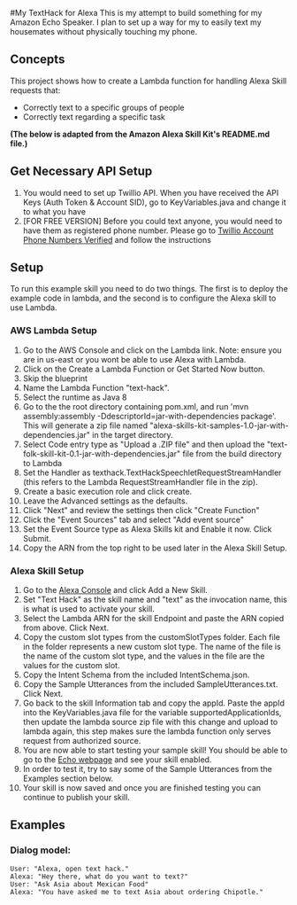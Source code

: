 #My TextHack for Alexa
This is my attempt to build something for my Amazon Echo Speaker. I plan to set up a way for my to easily text my housemates without physically touching my phone.

## Concepts
This project shows how to create a Lambda function for handling Alexa Skill requests that:

- Correctly text to a specific groups of people
- Correctly text regarding a specific task

**(The below is adapted from the Amazon Alexa Skill Kit's README.md file.)**

## Get Necessary API Setup
1. You would need to set up Twillio API. When you have received the API Keys (Auth Token & Account SID), go to KeyVariables.java and change it to what you have
2. [FOR FREE VERSION] Before you could text anyone, you would need to have them as registered phone number. Please go to [Twillio Account Phone Numbers Verified](https://www.twilio.com/user/account/phone-numbers/verified) and follow the instructions

## Setup
To run this example skill you need to do two things. The first is to deploy the example code in lambda, and the second is to configure the Alexa skill to use Lambda.

### AWS Lambda Setup
1. Go to the AWS Console and click on the Lambda link. Note: ensure you are in us-east or you wont be able to use Alexa with Lambda.
2. Click on the Create a Lambda Function or Get Started Now button.
3. Skip the blueprint
4. Name the Lambda Function "text-hack".
5. Select the runtime as Java 8
6. Go to the the root directory containing pom.xml, and run 'mvn assembly:assembly -DdescriptorId=jar-with-dependencies package'. This will generate a zip file named "alexa-skills-kit-samples-1.0-jar-with-dependencies.jar" in the target directory.
7. Select Code entry type as "Upload a .ZIP file" and then upload the "text-folk-skill-kit-0.1-jar-with-dependencies.jar" file from the build directory to Lambda
8. Set the Handler as texthack.TextHackSpeechletRequestStreamHandler (this refers to the Lambda RequestStreamHandler file in the zip).
9. Create a basic execution role and click create.
10. Leave the Advanced settings as the defaults.
11. Click "Next" and review the settings then click "Create Function"
12. Click the "Event Sources" tab and select "Add event source"
13. Set the Event Source type as Alexa Skills kit and Enable it now. Click Submit.
14. Copy the ARN from the top right to be used later in the Alexa Skill Setup.

### Alexa Skill Setup
1. Go to the [Alexa Console](https://developer.amazon.com/edw/home.html) and click Add a New Skill.
2. Set "Text Hack" as the skill name and "text" as the invocation name, this is what is used to activate your skill.
3. Select the Lambda ARN for the skill Endpoint and paste the ARN copied from above. Click Next.
4. Copy the custom slot types from the customSlotTypes folder. Each file in the folder represents a new custom slot type. The name of the file is the name of the custom slot type, and the values in the file are the values for the custom slot.
5. Copy the Intent Schema from the included IntentSchema.json.
6. Copy the Sample Utterances from the included SampleUtterances.txt. Click Next.
7. Go back to the skill Information tab and copy the appId. Paste the appId into the KeyVariables.java file for the variable supportedApplicationIds,
   then update the lambda source zip file with this change and upload to lambda again, this step makes sure the lambda function only serves request from authorized source.
8. You are now able to start testing your sample skill! You should be able to go to the [Echo webpage](http://echo.amazon.com/#skills) and see your skill enabled.
9. In order to test it, try to say some of the Sample Utterances from the Examples section below.
10. Your skill is now saved and once you are finished testing you can continue to publish your skill.

## Examples
### Dialog model:
    User: "Alexa, open text hack."
    Alexa: "Hey there, what do you want to text?"
    User: "Ask Asia about Mexican Food"
    Alexa: "You have asked me to text Asia about ordering Chipotle."
